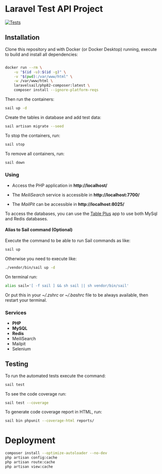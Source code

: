 # Laravel Test API Project

[![Tests](https://github.com/danilobd/laravel-test/workflows/ci/badge.svg)](https://github.com/danilobd/laravel-test/actions)

## Installation

Clone this repository and with Docker (or Docker Desktop) running, execute to build and install all dependencies:

``` sh

docker run --rm \
    -u "$(id -u):$(id -g)" \
    -v "$(pwd):/var/www/html" \
    -w /var/www/html \
    laravelsail/php82-composer:latest \
    composer install --ignore-platform-reqs

```

Then run the containers:

```sh
sail up -d
```

Create the tables in database and add test data:

```sh
sail artisan migrate --seed
```

To stop the containers, run:

```sh
sail stop
```

To remove all containers, run:

```sh
sail down
```

### Using

- Access the PHP application in **http://localhost/**

- The *MeiliSearch* service is accessible in **http://localhost:7700/**

- The *MailPit* can be accessible in **http://localhost:8025/**

To access the databases, you can use the [Table Plus](https://tableplus.com/) app to use both MySql and Redis databases.


#### Alias to Sail command (Optional)

Execute the command to be able to run Sail commands as like:

```sh
sail up
```

Otherwise you need to execute like:

```sh
./vendor/bin/sail up -d
```

On terminal run:

```sh
alias sail='[ -f sail ] && sh sail || sh vendor/bin/sail'
```

Or put this in your *~/.zshrc* or *~/.bashrc* file to be always available, then restart your terminal.

### Services

- **PHP**
- **MySQL**
- **Redis**
- MeiliSearch
- Mailpit
- Selenium

## Testing

To run the automated tests execute the command:

```sh
sail test
```

To see the code coverage run:

```sh
sail test --coverage
```

To generate code coverage report in HTML, run:

``` sh
sail bin phpunit --coverage-html reports/
```

# Deployment

```sh
composer install --optimize-autoloader --no-dev
php artisan config:cache
php artisan route:cache
php artisan view:cache

```